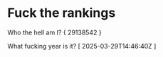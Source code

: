# Fuck the rankings

Who the hell am I?
{ 29138542 }

What fucking year is it?
[ 2025-03-29T14:46:40Z ]
